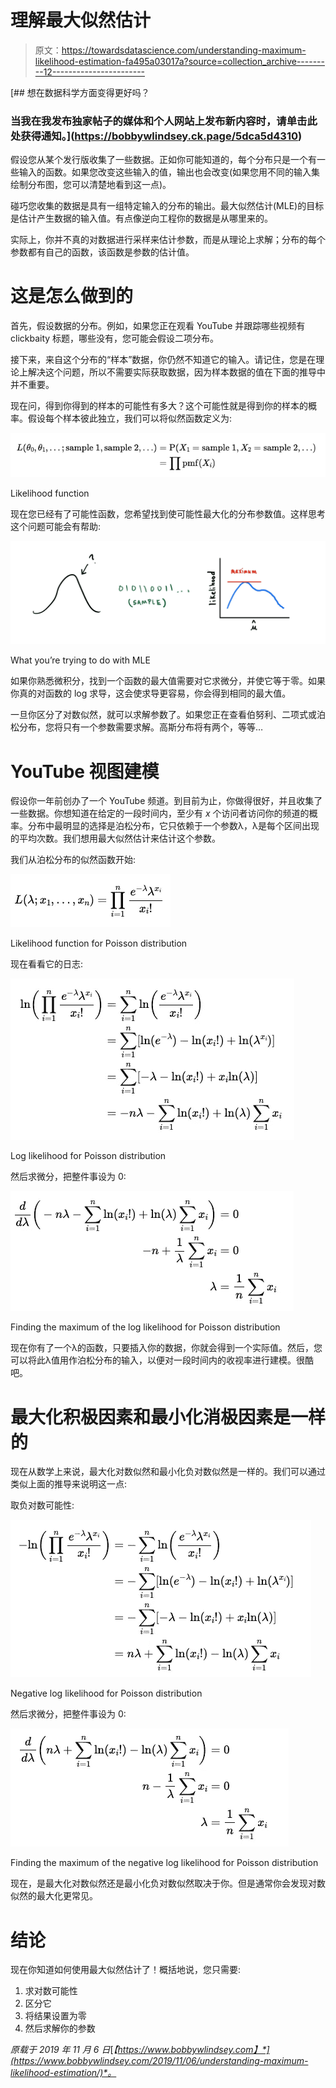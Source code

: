 # 理解最大似然估计

> 原文：<https://towardsdatascience.com/understanding-maximum-likelihood-estimation-fa495a03017a?source=collection_archive---------12----------------------->

 [## 想在数据科学方面变得更好吗？

### 当我在我发布独家帖子的媒体和个人网站上发布新内容时，请单击此处获得通知。](https://bobbywlindsey.ck.page/5dca5d4310) 

假设您从某个发行版收集了一些数据。正如你可能知道的，每个分布只是一个有一些输入的函数。如果您改变这些输入的值，输出也会改变(如果您用不同的输入集绘制分布图，您可以清楚地看到这一点)。

碰巧您收集的数据是具有一组特定输入的分布的输出。最大似然估计(MLE)的目标是估计产生数据的输入值。有点像逆向工程你的数据是从哪里来的。

实际上，你并不真的对数据进行采样来估计参数，而是从理论上求解；分布的每个参数都有自己的函数，该函数是参数的估计值。

# 这是怎么做到的

首先，假设数据的分布。例如，如果您正在观看 YouTube 并跟踪哪些视频有 clickbaity 标题，哪些没有，您可能会假设二项分布。

接下来，来自这个分布的“样本”数据，你仍然不知道它的输入。请记住，您是在理论上解决这个问题，所以不需要实际获取数据，因为样本数据的值在下面的推导中并不重要。

现在问，得到你得到的样本的可能性有多大？这个可能性就是得到你的样本的概率。假设每个样本彼此独立，我们可以将似然函数定义为:

![](img/4685409f56a40059a5c93fffbdaca2cd.png)

Likelihood function

现在您已经有了可能性函数，您希望找到使可能性最大化的分布参数值。这样思考这个问题可能会有帮助:

![](img/f41794ee42029904bbb5f786c6797c41.png)

What you’re trying to do with MLE

如果你熟悉微积分，找到一个函数的最大值需要对它求微分，并使它等于零。如果你真的对函数的 log 求导，这会使求导更容易，你会得到相同的最大值。

一旦你区分了对数似然，就可以求解参数了。如果您正在查看伯努利、二项式或泊松分布，您将只有一个参数需要求解。高斯分布将有两个，等等…

# YouTube 视图建模

假设你一年前创办了一个 YouTube 频道。到目前为止，你做得很好，并且收集了一些数据。你想知道在给定的一段时间内，至少有 *x* 个访问者访问你的频道的概率。分布中最明显的选择是泊松分布，它只依赖于一个参数λ，λ是每个区间出现的平均次数。我们想用最大似然估计来估计这个参数。

我们从泊松分布的似然函数开始:

![](img/86aaf133fdc35dbd0e3ca1215533e1d6.png)

Likelihood function for Poisson distribution

现在看看它的日志:

![](img/2711f8d3ac40e32b511a3bf5a84338b5.png)

Log likelihood for Poisson distribution

然后求微分，把整件事设为 0:

![](img/d8c79a0d13e14ad23d3fb2c33e2a79bf.png)

Finding the maximum of the log likelihood for Poisson distribution

现在你有了一个λ的函数，只要插入你的数据，你就会得到一个实际值。然后，您可以将此λ值用作泊松分布的输入，以便对一段时间内的收视率进行建模。很酷吧。

# 最大化积极因素和最小化消极因素是一样的

现在从数学上来说，最大化对数似然和最小化负对数似然是一样的。我们可以通过类似上面的推导来说明这一点:

取负对数可能性:

![](img/3e4ff3b4ce4fca0b6537dd6240d92008.png)

Negative log likelihood for Poisson distribution

然后求微分，把整件事设为 0:

![](img/6cfa7f9de1a7f1b1df8458cb6cb0ddc6.png)

Finding the maximum of the negative log likelihood for Poisson distribution

现在，是最大化对数似然还是最小化负对数似然取决于你。但是通常你会发现对数似然的最大化更常见。

# 结论

现在你知道如何使用最大似然估计了！概括地说，您只需要:

1.  求对数可能性
2.  区分它
3.  将结果设置为零
4.  然后求解你的参数

*原载于 2019 年 11 月 6 日*[*【https://www.bobbywlindsey.com】*](https://www.bobbywlindsey.com/2019/11/06/understanding-maximum-likelihood-estimation/)*。*
